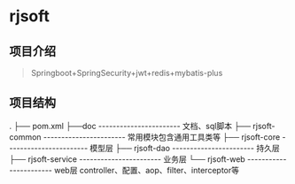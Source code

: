 # rjsoft



## 项目介绍

> Springboot+SpringSecurity+jwt+redis+mybatis-plus



## 项目结构

.
├── pom.xml
├──doc                        ----------------------- 文档、sql脚本
├── rjsoft-common   ----------------------- 常用模块包含通用工具类等
├── rjsoft-core    	   ----------------------- 模型层
├── rjsoft-dao            ----------------------- 持久层
├── rjsoft-service      ----------------------- 业务层
└── rjsoft-web           ----------------------- web层 controller、配置、aop、filter、interceptor等

